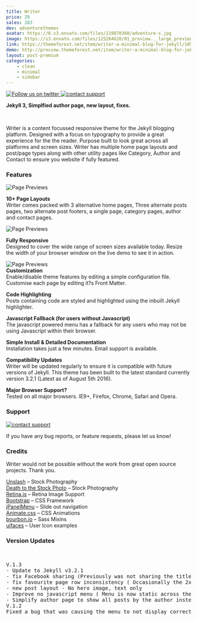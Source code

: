 ```yaml
---
title: Writer
price: 29
sales: 283
dev: adventurethemes
avatar: https://0.s3.envato.com/files/119878360/adventure-s.jpg
image: https://s3.envato.com/files/125264620/01_preview.__large_preview.jpg
link: https://themeforest.net/item/writer-a-minimal-blog-for-jekyll/10562560
demo: http://preview.themeforest.net/item/writer-a-minimal-blog-for-jekyll/full_screen_preview/10562560
layout: post-premium
categories:
    - clean
    - minimal
    - sidebar
---
```





<div class="user-html"><p>
<a href="https://twitter.com/adventurethemes" rel="nofollow"><img src="https://camo.envatousercontent.com/211696dadb4c755e932349bad691f767e6a92437/687474703a2f2f616476656e747572657468656d65732e636f6d2f686f737465645f696d616765732f747769747465722e706e67" alt="Follow us on twitter"></a><a href="http://adventurethemes.com/support" rel="nofollow">
<img src="https://camo.envatousercontent.com/b1111c45a2deee572323486b4d3f7e10b4861dac/687474703a2f2f616476656e747572657468656d65732e636f6d2f686f737465645f696d616765732f737570706f72742e706e67" alt="contact support"></a>
</p>

<p>
<strong> Jekyll 3, Simplfied author page, new layout, fixes.</strong>
</p>
<br>
<p>
Writer is a content focussed responsive theme for the Jekyll blogging platform. Designed with a focus on typography to provide a great experience for the the reader. Purpose built to look great across all platforms and screen sizes. Writer has multiple home page layouts and post/page types along with other utility pages like Category, Author and Contact to ensure you website if fully featured.
</p>

<h3 id="item-description__features">Features</h3>

<p><img src="https://camo.envatousercontent.com/d31614cce1c9d114dfef148bbdf88aba28f031a1/687474703a2f2f616476656e747572657468656d65732e636f6d2f686f737465645f696d616765732f706167652d70726576696577732e706e67" alt="Page Previews"></p>


<p>
<strong>10+ Page Layouts</strong>
<br>
Writer comes packed with 3 alternative home pages, Three alternate posts pages, two alternate post footers, a single page, category pages, author and contact pages.
</p>

<p><img src="https://camo.envatousercontent.com/1762f791921ac424f55251aaaacadadfdf58d5a4/687474703a2f2f616476656e747572657468656d65732e636f6d2f686f737465645f696d616765732f7772697465722d726573706f6e736976652d707265766965772e706e67" alt="Page Previews">
</p><p>
<strong>Fully Responsive</strong>
<br>
Designed to cover the wide range of screen sizes available today. Resize the width of your browser window on the live demo to see it in action.
</p>
<p>
  <img src="https://camo.envatousercontent.com/a32331c034aa4a85571aea3f559b21cd41912f69/687474703a2f2f616476656e747572657468656d65732e636f6d2f686f737465645f696d616765732f7772697465722d646f63756d656e746174696f6e2d707265766965772e706e67" alt="Page Previews">
  <br>
<strong>Customization</strong>
<br>
Enable/disable theme features by editing a simple configuration file. Customise each page by editing it?s Front Matter.
</p>


<p>
<strong>Code Highlighting</strong>
<br>
Posts containing code are styled and highlighted using the inbuilt Jekyll highlighter.
</p>

<p>
<strong>Javascript Fallback (for users without Javascript)</strong>
<br>
The javascript powered menu has a fallback for any users who may not be using Javascript within their browser.
</p>

<p>
<strong>Simple Install &amp; Detailed Documentation</strong>
<br>
Installation takes just a few minutes. Email support is available.
</p>

<p>
<strong>Compatibility Updates</strong>
<br>
Writer will be updated regularly to ensure it is compatible with future versions of Jekyll. This theme has been built to the latest standard currently version 3.2.1 (Latest as of August 5th 2016).
</p>

<p>
<strong>Major Browser Support?</strong>
<br>
Tested on all major browsers. IE9+, Firefox, Chrome, Safari and Opera.
</p>

<p>
</p><h3 id="item-description__support">Support</h3>

<p><a href="http://adventurethemes.com/support" rel="nofollow">
<img src="https://camo.envatousercontent.com/4a82ec518640ee9e752d76fbfff84b1ec84e6ae1/687474703a2f2f616476656e747572657468656d65732e636f6d2f686f737465645f696d616765732f737570706f72742d6c2e706e67" alt="contact support"></a>
</p><p>
If you have any bug reports, or feature requests, please let us know!
</p>


<h3 id="item-description__credits">Credits</h3>
<p>Writer would not be possible without the work from great open source projects. Thank you.
<br>

</p><p><a href="http://unsplash.com" rel="nofollow">Unslash</a> – Stock Photography<br>
<a href="http://deathtothestockphoto.com/" rel="nofollow">Death to the Stock Photo</a> – Stock Photography<br>
<a href="http://imulus.github.io/retinajs/" rel="nofollow">Retina.js</a> – Retina Image Support<br>
<a href="http://getbootstrap.com" rel="nofollow">Bootstrap</a> – CSS Framework<br>
<a href="http://jpanelmenu.com/" rel="nofollow">jPanelMenu</a> – Slide out navigation<br>
<a href="http://daneden.me/animate/" rel="nofollow">Animate.css</a> – CSS Animations<br>
<a href="http://bourbon.io" rel="nofollow">bourbon.io</a> – Sass Mixins<br>
<a href="http://uifaces.com" rel="nofollow">uifaces</a> – User Icon examples<br>
</p>


<h3 id="item-description__version-updates">Version Updates</h3>
<br>
<pre>V.1.3
- Update to Jekyll v3.2.1
- fix Facebook sharing (Previously was not sharing the title and description of the post correctly)
- fix favourite page row inconsistency ( Occasionally the 2x2 post grid would be miss aligned)
- new post layout - No hero image, text only
- Improve no javascript menu ( Menu is now static across the whole page rather than overlaid on the sidebar image)
- Simplify author page to show all posts by the author instead of requiring complex front matter.
V.1.2
Fixed a bug that was causing the menu to not display correctly on the Safari Browser.
</pre></div>